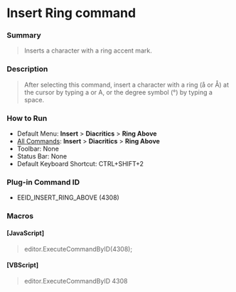 # Insert Ring command

### Summary

> Inserts a character with a ring accent mark.

### Description

> After selecting this command, insert a character with a ring (å or Å) at the cursor by typing a or A, or the degree symbol (°) by typing a space.

### How to Run

- Default Menu: **Insert** \> **Diacritics** \> **Ring Above**
- [All Commands](../tools/all_commands): **Insert** \> **Diacritics** \> **Ring Above**
- Toolbar: None
- Status Bar: None
- Default Keyboard Shortcut: CTRL+SHIFT+2

### Plug-in Command ID

- EEID\_INSERT\_RING\_ABOVE (4308)

### Macros

#### \[JavaScript\]

> editor.ExecuteCommandByID(4308);

#### \[VBScript\]

> editor.ExecuteCommandByID 4308
